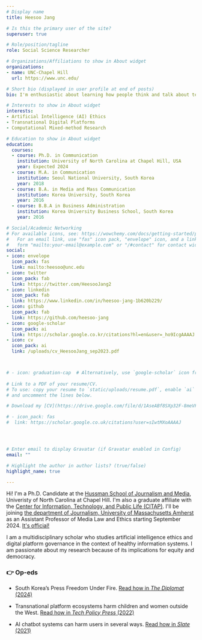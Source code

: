 ```yaml
---
# Display name
title: Heesoo Jang

# Is this the primary user of the site?
superuser: true

# Role/position/tagline
role: Social Science Researcher

# Organizations/Affiliations to show in About widget
organizations:
- name: UNC-Chapel Hill
  url: https://www.unc.edu/

# Short bio (displayed in user profile at end of posts)
bio: I'm enthusiastic about learning how people think and talk about technology and which factors influence them to do so. Through my research, I aim to address the multifaceted impacts of AI systems and digital platforms on people and society and their implications for democracy. More specifically, I look into the discourses, framing efforts, and ethical issues of AI technology and digital platforms. 

# Interests to show in About widget
interests:
- Artificial Intelligence (AI) Ethics
- Transnational Digital Platforms
- Computational Mixed-method Research

# Education to show in About widget
education:
  courses:
  - course: Ph.D. in Communication
    institution: University of North Carolina at Chapel Hill, USA
    year: Expected 2024
  - course: M.A. in Communication
    institution: Seoul National University, South Korea
    year: 2018
  - course: B.A. in Media and Mass Communication
    institution: Korea University, South Korea
    year: 2016
  - course: B.B.A in Business Administration
    institution: Korea University Business School, South Korea
    year: 2016

# Social/Academic Networking
# For available icons, see: https://wowchemy.com/docs/getting-started/page-builder/#icons
#   For an email link, use "fas" icon pack, "envelope" icon, and a link in the
#   form "mailto:your-email@example.com" or "/#contact" for contact widget.
social:
- icon: envelope
  icon_pack: fas
  link: mailto:heesoo@unc.edu
- icon: twitter
  icon_pack: fab
  link: https://twitter.com/HeesooJang2
- icon: linkedin
  icon_pack: fab
  link: https://www.linkedin.com/in/heesoo-jang-1b620b229/
- icon: github
  icon_pack: fab
  link: https://github.com/heesoo-jang
- icon: google-scholar
  icon_pack: ai
  link: https://scholar.google.co.kr/citations?hl=en&user=_ho9IcgAAAAJ
- icon: cv
  icon_pack: ai
  link: /uploads/cv_HeesooJang_sep2023.pdf



# - icon: graduation-cap  # Alternatively, use `google-scholar` icon from `ai` icon pack
 
# Link to a PDF of your resume/CV.
# To use: copy your resume to `static/uploads/resume.pdf`, enable `ai` icons in `params.toml`, 
# and uncomment the lines below.

# Download my [CV](https://drive.google.com/file/d/1AseABf8SXp32F-8meVFYr5okzXXGVAyI/view?usp=sharing)

# - icon_pack: fas
#  link: https://scholar.google.co.uk/citations?user=sIwtMXoAAAAJ




# Enter email to display Gravatar (if Gravatar enabled in Config)
email: ""

# Highlight the author in author lists? (true/false)
highlight_name: true

---
```


Hi! I'm a Ph.D. Candidate at the [Hussman School of Journalism and Media](http://hussman.unc.edu/), Univeristy of North Carolina at Chapel Hill. I'm also a graduate affiliate with the [Center for Information, Technology, and Public Life (CITAP)](https://citap.unc.edu/). I'll be joining [the department of Journalism, University of Massachusetts Amherst](https://www.umass.edu/journalism/) as an Assistant Professor of Media Law and Ethics starting September 2024. [It's official!](https://www.umass.edu/journalism/journalism-announces-hiring-heesoo-jang)

I am a multidisciplinary scholar who studies artificial intelligence ethics and digital platform governance in the context of healthy information systems. I am passionate about my research because of its implications for equity and democracy.

### 👉 Op-eds

- South Korea’s Press Freedom Under Fire. [Read how in <i> The Diplomat </i> (2024)](https://thediplomat.com/2024/03/south-koreas-press-freedom-under-fire/)

- Transnational platform ecosystems harm children and women outside the West. [Read how in <i>Tech Policy Press</i> (2022)](https://techpolicy.press/tech-companies-sit-on-sidelines-while-korean-children-are-drawn-into-digital-sex-trafficking/)

- AI chatbot systems can harm users in several ways. [Read how in <i>Slate</i> (2021)](https://slate.com/technology/2021/04/scatterlab-lee-luda-chatbot-kakaotalk-ai-privacy.html)


